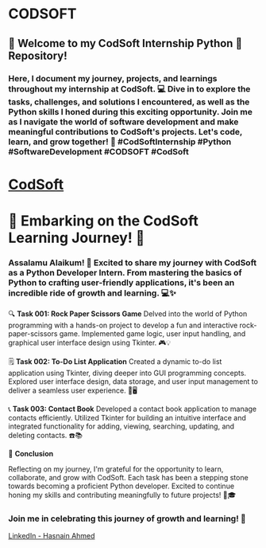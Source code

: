 # CODSOFT
## 🚀 Welcome to my CodSoft Internship Python 🐍 Repository! 
### Here, I document my journey, projects, and learnings throughout my internship at CodSoft. 💻 Dive in to explore the tasks, challenges, and solutions I encountered, as well as the Python skills I honed during this exciting opportunity. Join me as I navigate the world of software development and make meaningful contributions to CodSoft's projects. Let's code, learn, and grow together! 🌱 #CodSoftInternship #Python #SoftwareDevelopment #CODSOFT #CodSoft
# [CodSoft]( https://www.codsoft.in/)


# 🌟 **Embarking on the CodSoft Learning Journey!** 🚀

### Assalamu Alaikum! 🌟 Excited to share my journey with CodSoft as a Python Developer Intern. From mastering the basics of Python to crafting user-friendly applications, it's been an incredible ride of growth and learning. 💻✨

🔍 **Task 001: Rock Paper Scissors Game**
Delved into the world of Python programming with a hands-on project to develop a fun and interactive rock-paper-scissors game. Implemented game logic, user input handling, and graphical user interface design using Tkinter. 🎮💡


🗒️ **Task 002: To-Do List Application**
Created a dynamic to-do list application using Tkinter, diving deeper into GUI programming concepts. Explored user interface design, data storage, and user input management to deliver a seamless user experience. 📝🖥️


📞 **Task 003: Contact Book**
Developed a contact book application to manage contacts efficiently. Utilized Tkinter for building an intuitive interface and integrated functionality for adding, viewing, searching, updating, and deleting contacts. ☎️📚


💼 **Conclusion**

Reflecting on my journey, I'm grateful for the opportunity to learn, collaborate, and grow with CodSoft. Each task has been a stepping stone towards becoming a proficient Python developer. Excited to continue honing my skills and contributing meaningfully to future projects! 💪🎓
### Join me in celebrating this journey of growth and learning! 🚀 

 [LinkedIn - Hasnain Ahmed](https://www.linkedin.com/in/hasnainahmed90s/)
